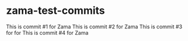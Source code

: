 # zama-test-commits
This is commit #1 for Zama
This is commit #2 for Zama
This is commit #3 for for
This is commit #4 for Zama
